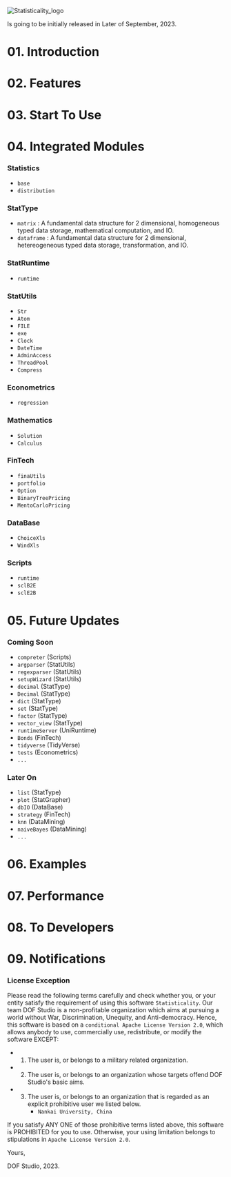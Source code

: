 ![Statisticality_logo](https://github.com/dof-studio/Statisticality/assets/144514436/2f3eb7d6-6ee7-40a6-a6b8-706c2738028d)



Is going to be initially released in Later of September, 2023.

# 01. Introduction


# 02. Features


# 03. Start To Use


# 04. Integrated Modules
### Statistics
- `base`
- `distribution`
### StatType
- `matrix` : A fundamental data structure for 2 dimensional, homogeneous typed data storage, mathematical computation, and IO.
- `dataframe` : A fundamental data structure for 2 dimensional, hetereogeneous typed data storage, transformation, and IO.
### StatRuntime
- `runtime`
### StatUtils
- `Str`
- `Atom`
- `FILE`
- `exe`
- `Clock`
- `DateTime`
- `AdminAccess`
- `ThreadPool`
- `Compress`
### Econometrics
- `regression`
### Mathematics
- `Solution`
- `Calculus`
### FinTech
- `finaUtils`
- `portfolio`
- `Option`
- `BinaryTreePricing`
- `MentoCarloPricing`
### DataBase
- `ChoiceXls`
- `WindXls`
### Scripts
- `runtime`
- `sclB2E`
- `sclE2B`


# 05. Future Updates
### Coming Soon
- `compreter` (Scripts)
- `argparser` (StatUtils)
- `regexparser` (StatUtils)
- `setupWizard` (StatUtils)
- `decimal` (StatType)
- `Decimal` (StatType)
- `dict` (StatType)
- `set` (StatType)
- `factor` (StatType)
- `vector_view` (StatType)
- `runtimeServer` (UniRuntime)
- `Bonds` (FinTech)
- `tidyverse` (TidyVerse)
- `tests` (Econometrics)
- `...`
### Later On
- `list` (StatType)
- `plot` (StatGrapher)
- `dbIO` (DataBase)
- `strategy` (FinTech)
- `knn` (DataMining)
- `naiveBayes` (DataMining)
- `...`


# 06. Examples


# 07. Performance


# 08. To Developers


# 09. Notifications
### License Exception
Please read the following terms carefully and check whether you, or your entity satisfy the requirement of using this software `Statisticality`.
Our team DOF Studio is a non-profitable organization which aims at pursuing a world without War, Discrimination, Unequity, and Anti-democracy.
Hence, this software is based on a `conditional Apache License Version 2.0`, which allows anybody to use, commercially use, redistribute, or modify the software EXCEPT:
- 1. The user is, or belongs to a military related organization.
- 2. The user is, or belongs to an organization whose targets offend DOF Studio's basic aims.
- 3. The user is, or belongs to an organization that is regarded as an explicit prohibitive user we listed below.
     - `Nankai University, China`

If you satisfy ANY ONE of those prohibitive terms listed above, this software is PROHIBITED for you to use. Otherwise, your using limitation belongs to stipulations in `Apache License Version 2.0`.



Yours,

DOF Studio, 2023.
